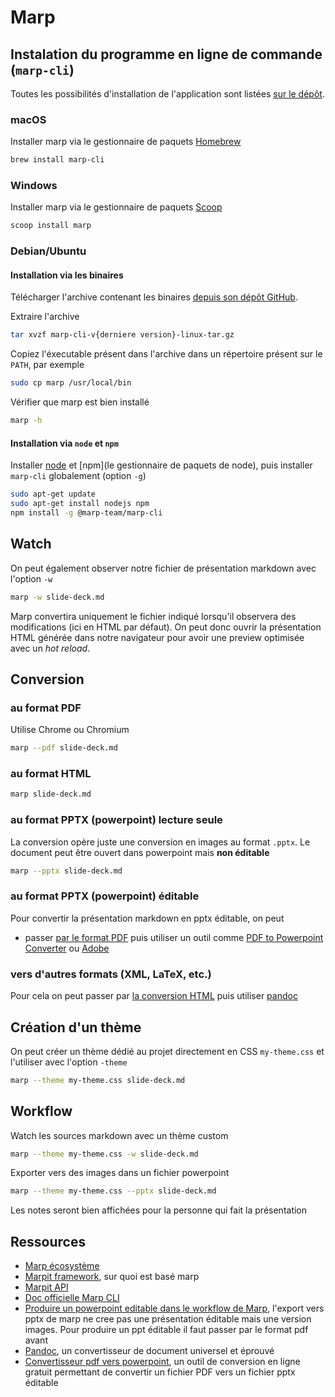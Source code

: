 # Marp

## Instalation du programme en ligne de commande (`marp-cli`)

Toutes les possibilités d'installation de l'application sont listées [sur le dépôt](https://github.com/marp-team/marp-cli).

### macOS

Installer marp via le gestionnaire de paquets [Homebrew](https://brew.sh/index_fr)

~~~bash
brew install marp-cli
~~~

### Windows

Installer marp via le gestionnaire de paquets [Scoop](https://scoop.sh/)

~~~bash
scoop install marp
~~~

### Debian/Ubuntu

#### Installation via les binaires

Télécharger l'archive contenant les binaires [depuis son dépôt GitHub](https://github.com/marp-team/marp-cli/releases).

Extraire l'archive

~~~bash
tar xvzf marp-cli-v{derniere version}-linux-tar.gz
~~~

Copiez l'éxecutable présent dans l'archive dans un répertoire présent sur le `PATH`, par exemple

~~~bash
sudo cp marp /usr/local/bin
~~~

Vérifier que marp est bien installé

~~~bash
marp -h
~~~

#### Installation via `node` et `npm`

Installer [node](https://packages.debian.org/fr/sid/nodejs) et [npm](le gestionnaire de paquets de node), puis installer `marp-cli` globalement (option `-g`)

~~~bash
sudo apt-get update
sudo apt-get install nodejs npm
npm install -g @marp-team/marp-cli
~~~

## Watch

On peut également observer notre fichier de présentation markdown avec l'option `-w`

~~~bash
marp -w slide-deck.md
~~~

Marp convertira uniquement le fichier indiqué lorsqu'il observera des modifications (ici en HTML par défaut). On peut donc ouvrir la présentation HTML générée dans notre navigateur pour avoir une preview optimisée avec un *hot reload*.

## Conversion

### au format PDF

Utilise Chrome ou Chromium

~~~bash
marp --pdf slide-deck.md
~~~

### au format HTML

~~~bash
marp slide-deck.md
~~~

### au format PPTX (powerpoint) **lecture seule**

La conversion opère juste une conversion en images au format `.pptx`. Le document peut être ouvert dans powerpoint mais **non éditable**

~~~bash
marp --pptx slide-deck.md
~~~

### au format PPTX (powerpoint) **éditable**

Pour convertir la présentation markdown en pptx éditable, on peut 

- passer [par le format PDF](#au-format-pdf) puis utiliser un outil comme [PDF to Powerpoint Converter](https://pdf.online/pdf-to-powerpoint-converter) ou [Adobe](https://www.adobe.com/acrobat/online/pdf-to-ppt.html)


### vers d'autres formats (XML, LaTeX, etc.)

Pour cela on peut passer par [la conversion HTML](#au-format-html) puis utiliser [pandoc](https://pandoc.org/index.html)

## Création d'un thème

On peut créer un thème dédié au projet directement en CSS `my-theme.css` et l'utiliser avec l'option `-theme`

~~~bash
marp --theme my-theme.css slide-deck.md
~~~

## Workflow

Watch les sources markdown avec un thème custom

~~~bash
marp --theme my-theme.css -w slide-deck.md
~~~

Exporter vers des images dans un fichier powerpoint

~~~bash
marp --theme my-theme.css --pptx slide-deck.md
~~~

Les notes seront bien affichées pour la personne qui fait la présentation

## Ressources

- [Marp écosystème](https://marp.app/)
- [Marpit framework](https://marpit.marp.app/), sur quoi est basé marp
- [Marpit API](https://marpit-api.marp.app/index.html)
- [Doc officielle Marp CLI](https://github.com/marp-team/marp-cli)
- [Produire un powerpoint editable dans le workflow de Marp](https://github.com/marp-team/marp/discussions/82), l'export vers pptx de marp ne cree pas une présentation éditable mais une version images. Pour produire un ppt éditable il faut passer par le format pdf avant
- [Pandoc](https://pandoc.org/index.html), un convertisseur de document universel et éprouvé
- [Convertisseur pdf vers powerpoint](https://pdf.online/pdf-to-powerpoint-converter), un outil de conversion en ligne gratuit permettant de convertir un fichier PDF vers un fichier pptx éditable

